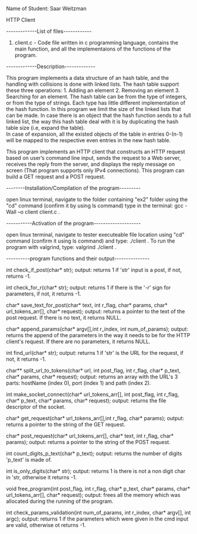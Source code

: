 Name of Student: Saar Weitzman

HTTP Client

-------------List of files------------

1. client.c - Code file written in c programming language, contains the main function, and all the implementaions of the functions of the program.


-------------Description-------------

This program implements a data structure of an hash table, and the handling with collisions is done with linked lists.
The hash table support these three operations: 1. Adding an element 2. Removing an element 3. Searching for an element.
The hash table can be from the type of integers, or from the type of strings. Each type has little different implementation of the hash function.
In this program we limit the size of the linked lists that can be made. In case there is an object that the hash function sends to a full linked
list, the way this hash table deal with it is by duplicating the hash table size (i.e, expand the table).  
In case of expansion, all the existed objects of the table in entries 0-(n-1) will be mapped to the respective even entries in the new hash table.


This program implements an HTTP client that constructs an HTTP request based on user’s command line input, sends the request to a Web server,
receives the reply from the server, and displays the reply message on screen (That program supports only IPv4 connections). This program can build
a GET request and a POST request.


--------Installation/Compilation of the program---------

open linux terminal, navigate to the folder containing "ex2" folder using the "cd" command (confirm it by using ls command)
type in the terminal: gcc -Wall –o client client.c .


-----------Activation of the program--------------------

open linux terminal, navigate to tester executeable file location using "cd" command (confirm it using ls command) 
and type: ./client . To run the program with valgrind, type: valgrind ./client .


----------program functions and their output---------------

int check_if_post(char* str);
output: returns 1 if 'str' input is a post, if not, returns -1.

int check_for_r(char* str);
output: returns 1 if there is the '-r' sign for parameters, if not, it returns -1. 

char* save_text_for_post(char* text, int r_flag, char* params, char* url_tokens_arr[], char* request);
output: returns a pointer to the text of the post request. If there is no text, it returns NULL.

char* append_params(char* argv[],int r_index, int num_of_params);
output: returns the append of the parameters in the way it needs to be for the HTTP client's request. If there are no parameters, it returns NULL.

int find_url(char* str);
output: returns 1 if 'str' is the URL for the request, if not, it returns -1.

char** split_url_to_tokens(char* url, int post_flag, int r_flag, char* p_text, char* params, char* request);
output: returns an array with the URL's 3 parts: hostName (index 0), port (index 1) and path (index 2).

int make_socket_connect(char* url_tokens_arr[], int post_flag, int r_flag, char* p_text, char* params, char* request);
output: returns the file descriptor of the socket.

char* get_request(char* url_tokens_arr[],int r_flag, char* params);
output: returns a pointer to the string of the GET request.

char* post_request(char* url_tokens_arr[], char* text, int r_flag, char* params);
output: returns a pointer to the string of the POST request.

int count_digits_p_text(char* p_text);
output: returns the number of digits 'p_text' is made of.

int is_only_digits(char* str);
output: returns 1 is there is not a non digit char in 'str, otherwise it returns -1. 

void free_program(int post_flag, int r_flag, char* p_text, char* params, char* url_tokens_arr[], char* request);
output: frees all the memory which was allocated during the running of the program.

int check_params_validation(int num_of_params, int r_index, char* argv[], int argc);
output: returns 1 if the parameters which were given in the cmd input are valid, otherwise ot returns -1.
